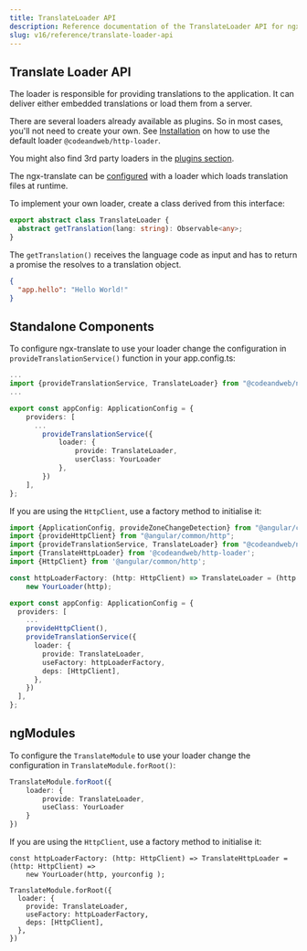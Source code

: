 ```yaml
---
title: TranslateLoader API
description: Reference documentation of the TranslateLoader API for ngx-translate.
slug: v16/reference/translate-loader-api
---
```


## Translate Loader API

The loader is responsible for providing translations to the application.
It can deliver either embedded translations or load them from a server.

There are several loaders already available as plugins. So in most
cases, you'll not need to create your own. See [Installation](/v16)
on how to use the default loader `@codeandweb/http-loader`.

You might also find 3rd party loaders in the [plugins section](/v16/resources/plugins).

The ngx-translate can be [configured](/v16/reference/configuration) with 
a loader which loads translation files at runtime.

To implement your own loader, create a class derived from this
interface:

```ts
export abstract class TranslateLoader {
  abstract getTranslation(lang: string): Observable<any>;
}
```

The `getTranslation()` receives the language code as input and
has to return a promise the resolves to a translation object.

```json
{
  "app.hello": "Hello World!"
}
```

## Standalone Components

To configure ngx-translate to use your loader
change the configuration in `provideTranslationService()` function in your app.config.ts:

```ts {9-12} title="app.config.ts"
...
import {provideTranslationService, TranslateLoader} from "@codeandweb/ngx-translate";
...

export const appConfig: ApplicationConfig = {
    providers: [
      ...
        provideTranslationService({
            loader: {
                provide: TranslateLoader,
                userClass: YourLoader
            },
        })
    ],
};
```

If you are using the `HttpClient`, use a factory method to initialise it:

```ts {2-5,7-8,13-20} title="app.config.ts"
import {ApplicationConfig, provideZoneChangeDetection} from "@angular/core";
import {provideHttpClient} from "@angular/common/http";
import {provideTranslationService, TranslateLoader} from "@codeandweb/ngx-translate";
import {TranslateHttpLoader} from '@codeandweb/http-loader';
import {HttpClient} from '@angular/common/http';

const httpLoaderFactory: (http: HttpClient) => TranslateLoader = (http: HttpClient) =>
    new YourLoader(http);

export const appConfig: ApplicationConfig = {
  providers: [
    ...
    provideHttpClient(),
    provideTranslationService({
      loader: {
        provide: TranslateLoader,
        useFactory: httpLoaderFactory,
        deps: [HttpClient],
      },
    })
  ],
};
```


## ngModules

To configure the `TranslateModule` to use your loader
change the configuration in `TranslateModule.forRoot()`:

```ts
TranslateModule.forRoot({
    loader: {
        provide: TranslateLoader,
        useClass: YourLoader
    }
}) 
```

If you are using the `HttpClient`, use a factory method to initialise it:

```
const httpLoaderFactory: (http: HttpClient) => TranslateHttpLoader = (http: HttpClient) =>
    new YourLoader(http, yourconfig );

TranslateModule.forRoot({
  loader: {
    provide: TranslateLoader,
    useFactory: httpLoaderFactory,
    deps: [HttpClient],
  },
})
```
